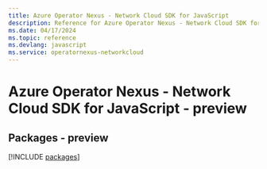 ```yaml
---
title: Azure Operator Nexus - Network Cloud SDK for JavaScript
description: Reference for Azure Operator Nexus - Network Cloud SDK for JavaScript
ms.date: 04/17/2024
ms.topic: reference
ms.devlang: javascript
ms.service: operatornexus-networkcloud
---
```

# Azure Operator Nexus - Network Cloud SDK for JavaScript - preview
## Packages - preview
[!INCLUDE [packages](operator-nexus---network-cloud-index.md)]
